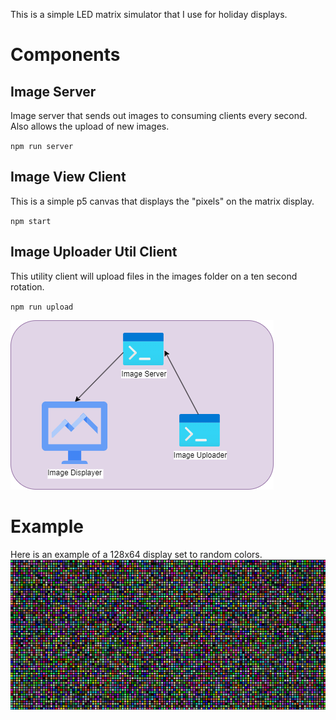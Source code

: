This is a simple LED matrix simulator that I use for holiday displays.

# Components
## Image Server
Image server that sends out images to consuming clients every second.  Also allows the upload of new images.

`npm run server`

## Image View Client
This is a simple p5 canvas that displays the "pixels" on the matrix display.

`npm start`

## Image Uploader Util Client
This utility client will upload files in the images folder on a ten second rotation.

`npm run upload`

![alt text](.repo/arch.png "Architecture")


# Example
Here is an example of a 128x64 display set to random colors.
![alt text](.repo/example.png "Architecture")
